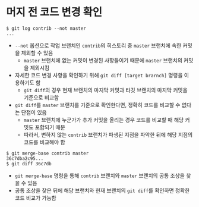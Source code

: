 # 머지 전 코드 변경 확인

```shell
$ git log contrib --not master
...
```

* `--not` 옵션으로 작업 브랜치인 `contrib`의 히스토리 중 `master` 브랜치에 속한 커밋을 제외할 수 있음
	* `master` 브랜치에 없는 커밋이 변경된 사항들이기 때문에 `master` 브랜치의 커밋을 제외시킴
* 자세한 코드 변경 사항을 확인하기 위해 `git diff [target brarnch]` 명령을 이용하기도 함
	* `git diff`의 경우 현재 브랜치의 마지막 커밋과 타깃 브랜치의 마지막 커밋을 기준으로 비교함
* `git diff`를 `master` 브랜치를 기준으로 확인한다면, 정확히 코드를 비교할 수 없다는 단점이 있음
	* `master` 브랜치에 누군가가 추가 커밋을 올리는 경우 코드를 비교할 때 해당 커밋도 포함되기 때문
	* 따라서, 변하지 않는 `contrib` 브랜치가 파생된 지점을 파악한 뒤에 해당 지점의 코드를 비교해야 함

```shell
$ git merge-base contrib master
36c7dba2c95...
$ git diff 36c7db
```

* `git merge-base` 명령을 통해 `contrib` 브랜치와 `master` 브랜치의 공통 조상을 찾을 수 있음
* 공통 조상을 찾은 뒤에 해당 브랜치와 현재 브랜치의 `git diff`를 확인하면 정확한 코드 비교가 가능함
